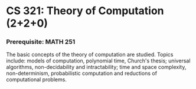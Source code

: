 # CS 321: Theory of Computation (2+2+0)
### Prerequisite: MATH 251
The basic concepts of the theory of computation are studied. Topics include: models of
computation, polynomial time, Church's thesis; universal algorithms, non-decidability and
intractability; time and space complexity, non-determinism, probabilistic computation and
reductions of computational problems.
